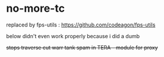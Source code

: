 # no-more-tc

replaced by fps-utils : https://github.com/codeagon/fps-utils



below didn't even work properly because i did a dumb

~~stops traverse cut warr tank spam in TERA - module for proxy~~

